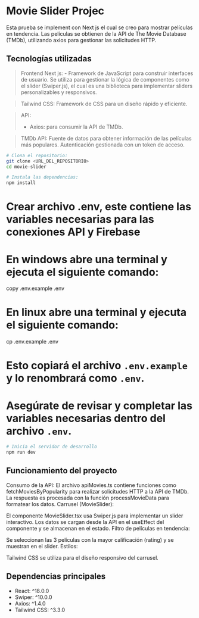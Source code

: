 

# Movie Slider Projec
Esta prueba se implement con Next js el cual se creo para mostrar películas en tendencia. Las películas se obtienen de la API de The Movie Database (TMDb), utilizando axios para gestionar las solicitudes HTTP.

## Tecnologías utilizadas
> Frontend
> Next js: - Framework de JavaScript para construir interfaces de usuario.
> Se utiliza para gestionar la lógica de componentes como el slider (Swiper.js), el cual es una biblioteca para implementar sliders personalizables y responsivos.

> Tailwind CSS:
> Framework de CSS para un diseño rápido y eficiente.

> API:
> - Axios: para consumir la API de TMDb.

> TMDb API: Fuente de datos para obtener información de las películas más populares.
Autenticación gestionada con un token de acceso.


```bash
# Clona el repositorio:
git clone <URL_DEL_REPOSITORIO>
cd movie-slider
```

```bash
# Instala las dependencias:
npm install
```

# Crear archivo .env, este contiene las variables necesarias para las conexiones API y Firebase

# En windows abre una terminal y ejecuta el siguiente comando:
copy .env.example .env

# En linux abre una terminal y ejecuta el siguiente comando:
cp .env.example .env


# Esto copiará el archivo `.env.example` y lo renombrará como `.env`.
# Asegúrate de revisar y completar las variables necesarias dentro del archivo `.env`.


```bash
# Inicia el servidor de desarrollo
npm run dev
```

## Funcionamiento del proyecto

Consumo de la API:
El archivo apiMovies.ts contiene funciones como fetchMoviesByPopularity para realizar solicitudes HTTP a la API de TMDb.
La respuesta es procesada con la función processMovieData para formatear los datos.
Carrusel (MovieSlider):

El componente MovieSlider.tsx usa Swiper.js para implementar un slider interactivo.
Los datos se cargan desde la API en el useEffect del componente y se almacenan en el estado.
Filtro de películas en tendencia:

Se seleccionan las 3 películas con la mayor calificación (rating) y se muestran en el slider.
Estilos:

Tailwind CSS se utiliza para el diseño responsivo del carrusel.


## Dependencias principales
- React: ^18.0.0
- Swiper: ^10.0.0
- Axios: ^1.4.0
- Tailwind CSS: ^3.3.0